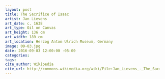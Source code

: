 ```yaml
---
layout: post
title: The Sacrifice of Isaac
artist: Jan Lievens
art_date: c. 1638
art_type: Oil on Canvas
art_height: 136 cm
art_width: 180 cm
art_location: Herzog Anton Ulrich Museum, Germany
image: 09-03.jpg
date: 2016-09-03 12:00:00 -05:00
categories:
tags:
cite_author: Wikipedia
cite_url: http://commons.wikimedia.org/wiki/File:Jan_Lievens_-_The_Sacrifice_of_Isaac_(c.1638).jpg
---
```

